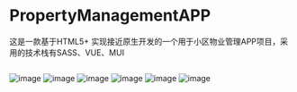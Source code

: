 # PropertyManagementAPP
这是一款基于HTML5+ 实现接近原生开发的一个用于小区物业管理APP项目，采用的技术栈有SASS、VUE、MUI

```

```
![image](http://www.shuai1021.com/appimg/app1.png) ![image](http://www.shuai1021.com/appimg/app2.png)
![image](http://www.shuai1021.com/appimg/app3.png)
![image](http://www.shuai1021.com/appimg/app4.png)
![image](http://www.shuai1021.com/appimg/app5.png)
![image](http://www.shuai1021.com/appimg/app6.png)



